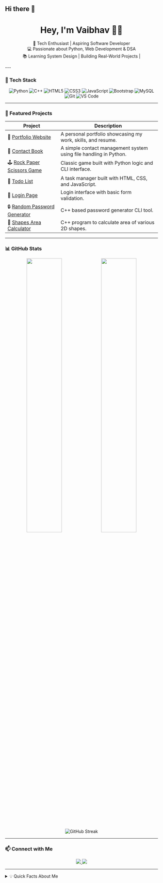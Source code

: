 ## Hi there 👋

<h1 align="center">Hey, I'm Vaibhav 👨‍💻</h1>

<p align="center">
  🚀 Tech Enthusiast | Aspiring Software Developer <br>
  💻 Passionate about Python, Web Development & DSA <br>
  📚 Learning System Design | Building Real-World Projects | 
</p>
---


### 🧰 Tech Stack

<div align="center">
  
![Python](https://img.shields.io/badge/Python-3776AB?style=for-the-badge&logo=python&logoColor=white)
![C++](https://img.shields.io/badge/C++-00599C?style=for-the-badge&logo=c%2b%2b&logoColor=white)
![HTML5](https://img.shields.io/badge/HTML5-E34F26?style=for-the-badge&logo=html5&logoColor=white)
![CSS3](https://img.shields.io/badge/CSS3-1572B6?style=for-the-badge&logo=css3&logoColor=white)
![JavaScript](https://img.shields.io/badge/JavaScript-F7DF1E?style=for-the-badge&logo=javascript&logoColor=black)
![Bootstrap](https://img.shields.io/badge/Bootstrap-563D7C?style=for-the-badge&logo=bootstrap&logoColor=white)
![MySQL](https://img.shields.io/badge/MySQL-4479A1?style=for-the-badge&logo=mysql&logoColor=white)
![Git](https://img.shields.io/badge/Git-F05032?style=for-the-badge&logo=git&logoColor=white)
![VS Code](https://img.shields.io/badge/VS%20Code-007ACC?style=for-the-badge&logo=visual-studio-code&logoColor=white)

</div>

---

### 🚀 Featured Projects

| Project | Description |
|--------|-------------|
| 🔗 [Portfolio Website](https://github.com/Vaibhav6802383/Portfolio-Website) | A personal portfolio showcasing my work, skills, and resume. |
| 📘 [Contact Book](https://github.com/Vaibhav6802383/Contact-book) | A simple contact management system using file handling in Python. |
| 🕹️ [Rock Paper Scissors Game](https://github.com/Vaibhav6802383/Rock-paper-scissor) | Classic game built with Python logic and CLI interface. |
| 📝 [Todo List](https://github.com/Vaibhav6802383/Todo-list) | A task manager built with HTML, CSS, and JavaScript. |
| 🔐 [Login Page](https://github.com/Vaibhav6802383/Login-Page) | Login interface with basic form validation. |
| 🔒 [Random Password Generator](https://github.com/Vaibhav6802383/Password-Generator) | C++ based password generator CLI tool. |
| 🎨 [Shapes Area Calculator](https://github.com/Vaibhav6802383/Area-of-Shapes) | C++ program to calculate area of various 2D shapes. |

---

### 📊 GitHub Stats

<p align="center">
  <img src="https://github-readme-stats.vercel.app/api?username=Vaibhav6802383&show_icons=true&theme=tokyonight" width="48%" />
  <img src="https://github-readme-stats.vercel.app/api/top-langs/?username=Vaibhav6802383&layout=compact&theme=tokyonight" width="48%" />
  <img src="https://streak-stats.demolab.com?user=Vaibhav6802383&theme=radical" alt="GitHub Streak" />
</p>

---

### 📫 Connect with Me

<p align="center">
  <a href="https://www.linkedin.com/in/vaibhav-krishna-7229a3260/">
    <img src="https://img.shields.io/badge/LinkedIn-blue?style=for-the-badge&logo=linkedin&logoColor=white" />
  </a>
  <a href="mailto:vaibhavkrishna0709@gmail.com">
    <img src="https://img.shields.io/badge/Gmail-D14836?style=for-the-badge&logo=gmail&logoColor=white" />
  </a>
</p>

---

<details>

<summary>💡 Quick Facts About Me</summary>

- 🇮🇳 I'm a tech-savvy student from India, passionate about software development.
- 🌱 Currently learning **System Design**, strengthening **DSA**, and exploring **full-stack development**.
- 💻 Most comfortable with **Python**, **C++**, **HTML/CSS**, and **JavaScript**.
- 🎯 Goal: Build impactful projects, land great internships, and prepare for top tech roles.
- 📚 I balance academics with self-learning through open-source, coding platforms, and YouTube/online courses.
- 🧠 I believe in continuous learning, consistency, and getting 1% better every day.
- ⚡ Fun Fact: I enjoy late-night debugging marathons and chai-fueled coding sessions ☕💻
  
</details>



